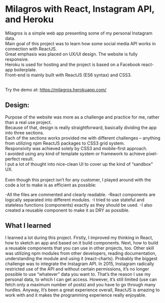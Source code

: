 # Milagros with React, Instagram API, and Heroku

Milagros is a simple web app presenting some of my personal Instagram data.<br>
Main goal of this project was to learn how some social media API works in connection with ReactJS.<br>
Great emphasis was placed on UX/UI design. The website is fully responsive.<br>
Heroku is used for hosting and the project is based on a Facebook react-app boilerplate.<br>
Front-end is mainly built with ReactJS (ES6 syntax) and CSS3.<br><br>

Try the demo at: https://milagros.herokuapp.com/

## Design:
Purpose of the website was more as a challenge and practice for me, rather than a real use project.<br> 
Because of that, design is really straightforward, basically dividing the app into three sections.<br> 
Each of the sections works provided me with different challenges – anything from utilizing npm 
ReactJS packages to CSS3 grid system.<br>
Responsivity was achieved solely by CSS3 and mobile-first approach.<br> 
I avoided using any kind of template system or framework to achieve pixel-perfect result.<br> 
I put a lot of thought into nice-clean UI to cover up the kind of “sandbox” UX.<br><br>
Even though this project isn’t for any customer, I played around with the code a lot to 
make is as efficient as possible:<br>

-All the files are commented and clearly readable.
-React components are logically separated into different modules.
-I tried to use stateful and stateless functions (components) exactly as they should be used.
-I also created a reusable component to make it as DRY as possible.

## What I learned
I learned a lot during this project. Firstly, I improved my thinking in React, 
how to sketch an app and based on it build components. Next, how to build a reusable
components that you can use in other projects, too. Other skill was utilizing npm 
modules from other developers, reading documentation, understanding the module and using it (react-charts).
Probably the biggest challenge was to integrate the Instagram API. In 2015, Instagram radically 
restricted use of the API and without certain permissions, it’s no longer possible to use 
“whatever” data you want to. That’s the reason I use my personal data, to which I can get access. 
However, it’s still limited (use can fetch only a maximum number of posts) and you have to go through many hurdles.
Anyway, It’s been a great experience overall, ReactJS is amazing to work with and it makes 
the programming experience really enjoyable.
